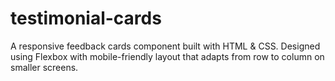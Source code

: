 # testimonial-cards
A responsive feedback cards component built with HTML &amp; CSS. Designed using Flexbox with mobile-friendly layout that adapts from row to column on smaller screens.
